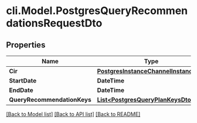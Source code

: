 # cli.Model.PostgresQueryRecommendationsRequestDto

## Properties

Name | Type | Description | Notes
------------ | ------------- | ------------- | -------------
**Cir** | [**PostgresInstanceChannelInstanceRef**](PostgresInstanceChannelInstanceRef.md) |  | [optional] 
**StartDate** | **DateTime** |  | [optional] 
**EndDate** | **DateTime** |  | [optional] 
**QueryRecommendationKeys** | [**List&lt;PostgresQueryPlanKeysDto&gt;**](PostgresQueryPlanKeysDto.md) |  | [optional] 

[[Back to Model list]](../README.md#documentation-for-models) [[Back to API list]](../README.md#documentation-for-api-endpoints) [[Back to README]](../README.md)

